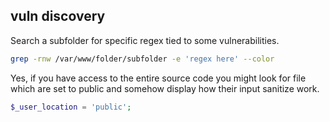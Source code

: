 
## vuln discovery
Search a subfolder for specific regex tied to some vulnerabilities.
```bash
grep -rnw /var/www/folder/subfolder -e 'regex here' --color
```

Yes, if you have access to the entire source code you might look for file which are set to public and somehow display how their input sanitize work. 
```php
$_user_location = 'public';
```
